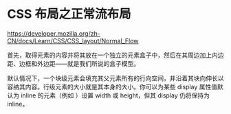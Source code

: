 # CSS 布局之正常流布局

https://developer.mozilla.org/zh-CN/docs/Learn/CSS/CSS_layout/Normal_Flow


首先，取得元素的内容并将其放在一个独立的元素盒子中，然后在其周边加上内边距、边框和外边距——就是我们所说的盒子模型。

默认情况下，一个块级元素会填充其父元素所有的行向空间，并沿着其块向伸长以容纳其内容。行级元素的大小就是其本身的大小。你可以为某些 display 属性值默认为 inline 的元素（例如 <img>）设置 width 或 height，但其 display 仍将保持为 inline。
